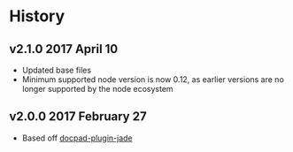 # History

## v2.1.0 2017 April 10
- Updated base files
- Minimum supported node version is now 0.12, as earlier versions are no longer supported by the node ecosystem

## v2.0.0 2017 February 27
- Based off [docpad-plugin-jade](https://github.com/docpad/docpad-plugin-jade/)
